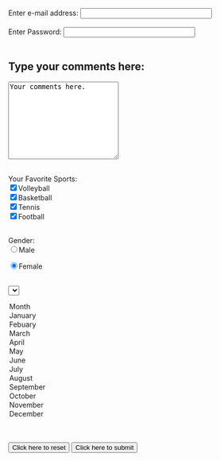 <form>
Enter e-mail address:
<input type="text" name="username": size="30"
maxlength="28" /><br /><br />
<form>
Enter Password:
<input type="text" name="username": size="30"
maxlength="28" /><br /><br />

<h2> Type your comments here:</h2>

  <textarea name="hello" rows="10" cols="25">
Your comments here.</textarea><br />

<br>Your Favorite Sports:<br />
<input type="checkbox" name="Volleyball" checked="checked" />Volleyball <br />
<input type="checkbox" name="Basketball" checked="checked" />Basketball <br />
<input type="checkbox" name="Tennis" checked="checked" />Tennis <br />
<input type="checkbox" name="Football" checked="checked" />Football <br />

<br>Gender:<br />
<input type="radio" name="gender" value="Male" checked="checked" />Male

<input type="radio" name="gender" value="Female" checked="checked" />Female <br />

<br><select name="Month">
<option>Month</option>
<option>January</option>
<option>Febuary</option>
<option>March</option>
<option>April</option>
<option>May</option>
<option>June</option>
<option>July</option>
<option>August</option>
<option>September</option>
<option>October</option>
<option>November</option>
<option>December</option>
</select> <br />

<br><input type="reset" value="Click here to reset"/>
<input type="submit" value="Click here to submit" />
</form>
